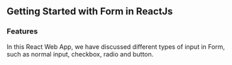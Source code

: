 ## Getting Started with Form in ReactJs

### Features
In this React Web App, we have discussed different types of input in Form, such as normal input, checkbox, radio and button.
